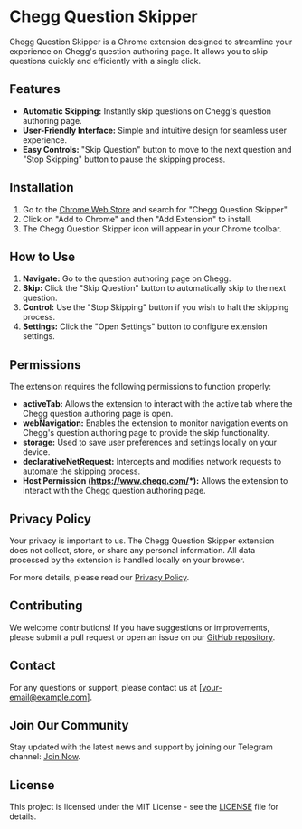# Chegg Question Skipper

Chegg Question Skipper is a Chrome extension designed to streamline your experience on Chegg's question authoring page. It allows you to skip questions quickly and efficiently with a single click.

## Features

- **Automatic Skipping:** Instantly skip questions on Chegg's question authoring page.
- **User-Friendly Interface:** Simple and intuitive design for seamless user experience.
- **Easy Controls:** "Skip Question" button to move to the next question and "Stop Skipping" button to pause the skipping process.

## Installation

1. Go to the [Chrome Web Store](#) and search for "Chegg Question Skipper".
2. Click on "Add to Chrome" and then "Add Extension" to install.
3. The Chegg Question Skipper icon will appear in your Chrome toolbar.

## How to Use

1. **Navigate:** Go to the question authoring page on Chegg.
2. **Skip:** Click the "Skip Question" button to automatically skip to the next question.
3. **Control:** Use the "Stop Skipping" button if you wish to halt the skipping process.
4. **Settings:** Click the "Open Settings" button to configure extension settings.

## Permissions

The extension requires the following permissions to function properly:

- **activeTab:** Allows the extension to interact with the active tab where the Chegg question authoring page is open.
- **webNavigation:** Enables the extension to monitor navigation events on Chegg's question authoring page to provide the skip functionality.
- **storage:** Used to save user preferences and settings locally on your device.
- **declarativeNetRequest:** Intercepts and modifies network requests to automate the skipping process.
- **Host Permission (https://www.chegg.com/*):** Allows the extension to interact with the Chegg question authoring page.

## Privacy Policy

Your privacy is important to us. The Chegg Question Skipper extension does not collect, store, or share any personal information. All data processed by the extension is handled locally on your browser.

For more details, please read our [Privacy Policy](#).

## Contributing

We welcome contributions! If you have suggestions or improvements, please submit a pull request or open an issue on our [GitHub repository](#).

## Contact

For any questions or support, please contact us at [your-email@example.com].

## Join Our Community

Stay updated with the latest news and support by joining our Telegram channel: [Join Now](https://t.me/yourchannel).

## License

This project is licensed under the MIT License - see the [LICENSE](LICENSE) file for details.

